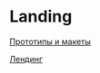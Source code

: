 # Landing

[Прототипы и макеты](<https://www.figma.com/file/1oTjzLnDWrLduXhMODhIXU/Proxylab-(Copy)?type=design&node-id=0-1&mode=design&t=jM4PnoiVwKeFJOim-0>)

[Лендинг](https://lossteg.github.io/ProxyLab_Labnding/)
